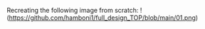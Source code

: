 Recreating the following image from scratch:
!(https://github.com/hamboni1/full_design_TOP/blob/main/01.png) 
